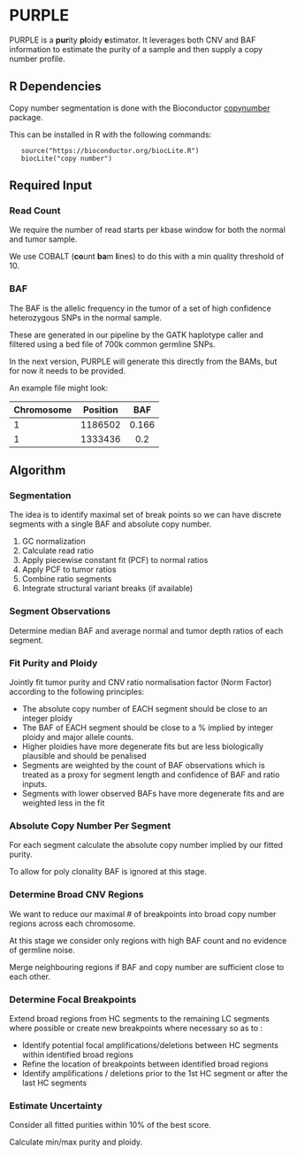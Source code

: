 
# PURPLE

PURPLE is a **pur**ity **pl**oidy **e**stimator. It leverages both CNV and BAF information to estimate the purity of a sample and then supply a copy number profile.


## R Dependencies
Copy number segmentation is done with the Bioconductor
[copynumber](http://bioconductor.org/packages/release/bioc/html/copynumber.html) package.


This can be installed in R with the following commands:
```
   source("https://bioconductor.org/biocLite.R")
   biocLite("copy number")
```


## Required Input

### Read Count

We require the number of read starts per kbase window for both the normal and tumor sample.

We use COBALT (**co**unt **ba**m **l**ines) to do this with a min quality threshold of 10.

### BAF

The BAF is the allelic frequency in the tumor of a set of high confidence heterozygous SNPs in the normal sample.

These are generated in our pipeline by the GATK haplotype caller and filtered using a bed file of 700k common germline SNPs.

In the next version, PURPLE will generate this directly from the BAMs, but for now it needs to be provided.

An example file might look:

Chromosome | Position | BAF
:--- | :---: | :---:
1 | 1186502 | 0.166
1 | 1333436 | 0.2



## Algorithm


### Segmentation
The idea is to identify maximal set of break points so we can have discrete segments with a single BAF and absolute copy number.

1. GC normalization
2. Calculate read ratio
3. Apply piecewise constant fit (PCF) to normal ratios
4. Apply PCF to tumor ratios
5. Combine ratio segments
6. Integrate structural variant breaks (if available)

### Segment Observations
Determine median BAF and average normal and tumor depth ratios of each segment.

### Fit Purity and Ploidy

Jointly fit tumor purity and CNV ratio normalisation factor (Norm Factor) according to the following principles:

* The absolute copy number of EACH segment should be close to an integer ploidy
* The BAF of EACH segment should be close to a % implied by integer ploidy and major allele counts.
* Higher ploidies have more degenerate fits but are less biologically plausible and should be penalised
* Segments are weighted by the count of BAF observations which is treated as a proxy for segment length and confidence of BAF and ratio inputs.
* Segments with lower observed BAFs have more degenerate fits and are weighted less in the fit


### Absolute Copy Number Per Segment

For each segment calculate the absolute copy number implied by our fitted purity.

To allow for poly clonality BAF is ignored at this stage.

### Determine Broad CNV Regions
We want to reduce our maximal # of breakpoints into broad copy number regions across each chromosome.

At this stage we consider only regions with high BAF count and no evidence of germline noise.

Merge neighbouring regions if BAF and copy number are sufficient close to each other.

### Determine Focal Breakpoints
Extend broad regions from HC segments to the remaining LC segments where possible or create new breakpoints where necessary so as to :

* Identify potential focal amplifications/deletions between HC segments within identified broad regions
* Refine the location of breakpoints between identified broad regions
* Identify amplifications / deletions prior to the 1st HC segment or after the last HC segments


### Estimate Uncertainty
Consider all fitted purities within 10% of the best score.

Calculate min/max purity and ploidy.